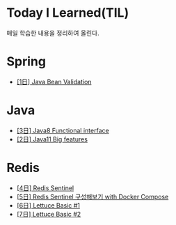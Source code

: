 # Today I Learned(TIL)
매일 학습한 내용을 정리하여 올린다.
# Spring
- [[1日] Java Bean Validation](https://github.com/leeyh0928/TIL/blob/master/Spring/20200427-java-bean-validation.md)
# Java
- [[3日] Java8 Functional interface](https://github.com/leeyh0928/TIL/blob/master/Java/20200429-functional-interface-in-java8.md)
- [[2日] Java11 Big features](https://github.com/leeyh0928/TIL/blob/master/Java/20200428-java11-big-features.md)
# Redis
- [[4日] Redis Sentinel](https://github.com/leeyh0928/TIL/blob/master/Redis/20200504-redis-sentinel.md)
- [[5日] Redis Sentinel 구성해보기 with Docker Compose](https://github.com/leeyh0928/TIL/blob/master/Redis/20200507-docker-redis-sentinel.md)
- [[6日] Lettuce Basic #1](https://github.com/leeyh0928/TIL/blob/master/Redis/20200508-java-redis-lettuce-1.md)
- [[7日] Lettuce Basic #2](https://github.com/leeyh0928/TIL/blob/master/Redis/20200511-java-redis-lettuce-2.md)